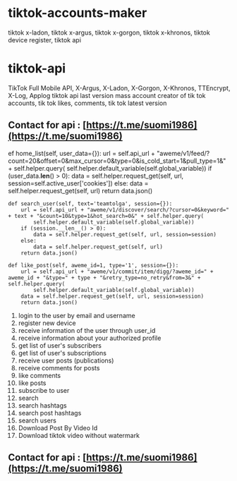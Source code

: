 # tiktok-accounts-maker
tiktok x-ladon, tiktok x-argus, tiktok x-gorgon, tiktok x-khronos, tiktok device register, tiktok api
# tiktok-api
 TikTok Full Mobile API, X-Argus, X-Ladon, X-Gorgon, X-Khronos, TTEncrypt, X-Log, Applog tiktok api last version mass account creator of tik tok accounts, tik tok likes, comments, tik tok latest version

## Contact for api : [https://t.me/suomi1986](https://t.me/suomi1986)

ef home_list(self, user_data={}):
        url = self.api_url + "aweme/v1/feed/?count=20&offset=0&max_cursor=0&type=0&is_cold_start=1&pull_type=1&" + self.helper.query(
            self.helper.default_variable(self.global_variable))
        if (user_data.__len__() > 0):
            data = self.helper.request_get(self, url, session=self.active_user['cookies'])
        else:
            data = self.helper.request_get(self, url)
        return data.json()

    def search_user(self, text='teamtolga', session={}):
        url = self.api_url + "aweme/v1/discover/search/?cursor=0&keyword=" + text + "&count=10&type=1&hot_search=0&" + self.helper.query(
            self.helper.default_variable(self.global_variable))
        if (session.__len__() > 0):
            data = self.helper.request_get(self, url, session=session)
        else:
            data = self.helper.request_get(self, url)
        return data.json()

    def like_post(self, aweme_id=1, type='1', session={}):
        url = self.api_url + "aweme/v1/commit/item/digg/?aweme_id=" + aweme_id + "&type=" + type + "&retry_type=no_retry&from=3&" + self.helper.query(
            self.helper.default_variable(self.global_variable))
        data = self.helper.request_get(self, url, session=session)
        return data.json()



1. login to the user by email and username
2. register new device
3. receive information of the user through user_id
4. receive information about your authorized profile
5. get list of user's subscribers
6. get list of user's subscriptions
7. receive user posts (publications)
8. receive comments for posts
9. like comments
10. like posts
11. subscribe to user
12. search
13. search hashtags
14. search post hashtags
15. search users
16. Download Post By Video Id
17. Download tiktok video without watermark


## Contact for api : [https://t.me/suomi1986](https://t.me/suomi1986)
